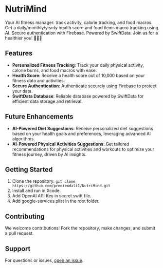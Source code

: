 # NutriMind

Your AI fitness manager: track activity, calorie tracking, and food macros. Get a daily/monthly/yearly health score and food items macro tracking using AI. Secure authentication with Firebase. Powered by SwiftData. Join us for a healthier you! 🏃‍♂️🍏

## Features

- **Personalized Fitness Tracking**: Track your daily physical activity, calorie burns, and food macros with ease.
- **Health Score**: Receive a health score out of 10,000 based on your fitness data and activities.
- **Secure Authentication**: Authenticate securely using Firebase to protect your data.
- **SwiftData Database**: Reliable database powered by SwiftData for efficient data storage and retrieval.

 ## Future Enhancements

- **AI-Powered Diet Suggestions**: Receive personalized diet suggestions based on your health goals and preferences, leveraging advanced AI algorithms.
- **AI-Powered Physical Activities Suggestions**: Get tailored recommendations for physical activities and workouts to optimize your fitness journey, driven by AI insights.


## Getting Started

1. Clone the repository: `git clone https://github.com/preetendali1/NutriMind.git`
2. Install and run in Xcode.
3. Add OpenAI API Key in secret.swift file.
4. Add google-services.plist in the root folder.

## Contributing

We welcome contributions! Fork the repository, make changes, and submit a pull request.

## Support

For questions or issues, [open an issue](https://twitter.com/preetendali).
